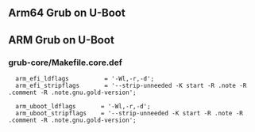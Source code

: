 ## Arm64 Grub on U-Boot

## ARM Grub on U-Boot
### grub-core/Makefile.core.def
```
  arm_efi_ldflags          = '-Wl,-r,-d';
  arm_efi_stripflags       = '--strip-unneeded -K start -R .note -R .comment -R .note.gnu.gold-version';
```
```
  arm_uboot_ldflags       = '-Wl,-r,-d';
  arm_uboot_stripflags    = '--strip-unneeded -K start -R .note -R .comment -R .note.gnu.gold-version';
```
